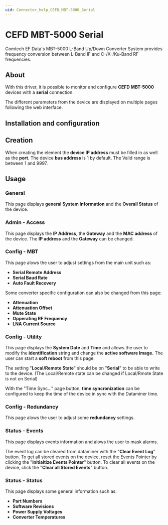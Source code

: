 ```yaml
---
uid: Connector_help_CEFD_MBT-5000_Serial
---
```


# CEFD MBT-5000 Serial

Comtech EF Data's MBT-5000 L-Band Up/Down Converter System provides frequency conversion between L-Band IF and C-/X-/Ku-Band RF frequencies.

## About

With this driver, it is possible to monitor and configure **CEFD MBT-5000** devices with a **serial** connection.

The different parameters from the device are displayed on multiple pages following the web interface.

## Installation and configuration

## Creation

When creating the element the **device IP address** must be filled in as well as the **port**. The device **bus address** is 1 by default. The Valid range is between 1 and 9997.

## Usage

### General

This page displays **general System Information** and the **Overall Status** of the device.

### Admin - Access

This page displays the **IP Address**, the **Gateway** and the **MAC address** of the device. The **IP address** and the **Gateway** can be changed.

### Config - MBT

This page alows the user to adjust settings from the main unit such as:

- **Serial Remote Address**
- **Serial Baud Rate**
- **Auto Fault Recovery**

Some converter specific configuration can also be changed from this page:

- **Attenuation**
- **Attenuation Offset**
- **Mute State**
- **Opperating RF Frequency**
- **LNA Current Source**

### Config - Utility

This page displays the **System Date** and **Time** and allows the user to modify the **identification** string and change the **active software Image.** The user can start a **soft reboot** from this page.

The setting "**Local/Remote State**" should be on "**Serial**" to be able to write to the device. (The Local/Remote state can be changed if Local/Rmote State is not on Serial)

With the "Time Sync..." page button, **time syncronization** can be configured to keep the time of the device in sync with the Dataminer time.

### Config - Redundancy

This page alows the user to adjust some **redundancy** settings.

### Status - Events

This page displays events information and alows the user to mask alarms.

The event log can be cleared from dataminer with the "**Clear Event Log**" button. To get all stored events on the device, reset the Events Pointer by clicking the "**Initialtize Events Pointer**" button.
To clear all events on the device, click the "**Clear all Stored Events**" button.

### Status - Status

This page displays some general information such as:

- **Part Numbers**
- **Software Revisions**
- **Power Supply Voltages**
- **Converter Temperatures**

